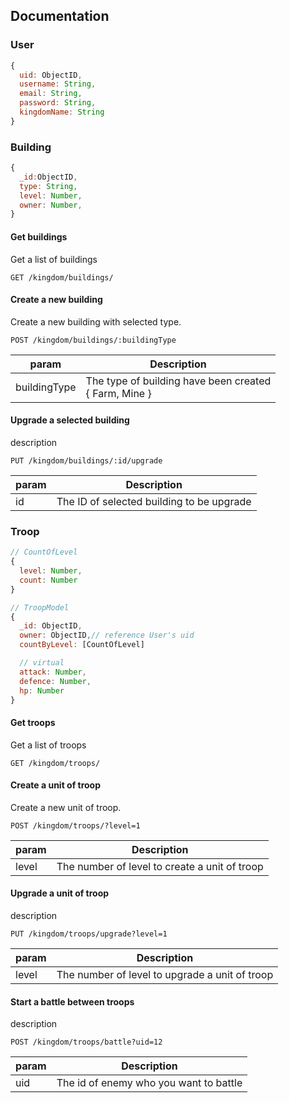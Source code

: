 ## Documentation

### User

```js
{
  uid: ObjectID,
  username: String,
  email: String,
  password: String,
  kingdomName: String
}
```



### Building

```js
{
  _id:ObjectID,
  type: String,
  level: Number,
  owner: Number,
}
```

#### Get buildings

Get a list of buildings

```
GET /kingdom/buildings/
```



#### Create a new building

Create a new building with selected type. 

```
POST /kingdom/buildings/:buildingType
```

| param        | Description                                                |
| ------------ | ---------------------------------------------------------- |
| buildingType | The type of building have been created<br />{ Farm, Mine } |

#### Upgrade a selected building

description

```
PUT /kingdom/buildings/:id/upgrade
```

| param | Description                               |
| ----- | ----------------------------------------- |
| id    | The ID of selected building to be upgrade |

### Troop

```js
// CountOfLevel
{
  level: Number,
  count: Number
}

// TroopModel
{
  _id: ObjectID,
  owner: ObjectID,// reference User's uid
  countByLevel: [CountOfLevel]

  // virtual
  attack: Number,
  defence: Number,
  hp: Number
}
```

#### Get troops

Get a list of troops

```
GET /kingdom/troops/
```



#### Create a unit of troop

Create a new unit of troop. 

```
POST /kingdom/troops/?level=1
```

| param | Description                                   |
| ----- | --------------------------------------------- |
| level | The number of level to create a unit of troop |



#### Upgrade a unit of troop

description

```
PUT /kingdom/troops/upgrade?level=1
```

| param | Description                                    |
| ----- | ---------------------------------------------- |
| level | The number of level to upgrade a unit of troop |



#### Start a battle between troops

description

```
POST /kingdom/troops/battle?uid=12
```
| param | Description                            |
| ----- | -------------------------------------- |
| uid   | The id of enemy who you want to battle |
